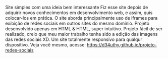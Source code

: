 Site simples com uma ideia bem interessante
Fiz esse site depois de adquirir novos conhecimentos em desenvolvimento web, e assim, quis colocar-los em prática. O site aborda principalmente uso de iframes para exibição de redes sociais em outros sites do mesmo domínio. Projeto desenvolvido apenas em HTML & HTML, super intuitivo. Projeto fácil de ser realizado, creio que meu maior trabalho tenha sido a edição das imagens das redes sociais XD.
Um site totalmente responsivo para qualqur dispositivo.
Veja você mesmo, acesse: https://d34uthy.github.io/projeto-redes-sociais
